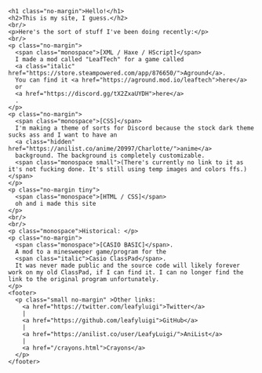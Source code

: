 <html>
  <head>
    <title>LeafyLuigi's site</title>
    <link rel="stylesheet" href="style.css">
  </head>
  <body>

    <h1 class="no-margin">Hello!</h1>
    <h2>This is my site, I guess.</h2>
    <br/>
    <p>Here's the sort of stuff I've been doing recently:</p>
    <br/>
    <p class="no-margin">
      <span class="monospace">[XML / Haxe / HScript]</span>
      I made a mod called "LeafTech" for a game called
      <a class="italic" href="https://store.steampowered.com/app/876650/">Aground</a>.
      You can find it <a href="https://aground.mod.io/leaftech">here</a>
      or
      <a href="https://discord.gg/tX2ZxaUYDH">here</a>
      .
    </p>
    <p class="no-margin">
      <span class="monospace">[CSS]</span>
      I'm making a theme of sorts for Discord because the stock dark theme sucks ass and I want to have an
      <a class="hidden" href="https://anilist.co/anime/20997/Charlotte/">anime</a>
      background. The background is completely customizable.
      <span class="monospace small">(There's currently no link to it as it's not fucking done. It's still using temp images and colors ffs.)</span>
    </p>
    <p class="no-margin tiny">
      <span class="monospace">[HTML / CSS]</span>
      oh and i made this site
    </p>
    <br/>
    <br/>
    <p class="monospace">Historical: </p>
    <p class="no-margin">
      <span class="monospace">[CASIO BASIC]</span>.
      A mod to a minesweeper game/program for the
      <span class="italic">Casio ClassPad</span>.
      It was never made public and the source code will likely forever work on my old ClassPad, if I can find it. I can no longer find the link to the original program unfortunately.
    </p>
    <footer>
      <p class="small no-margin" >Other links:
        <a href="https://twitter.com/leafyluigi">Twitter</a>
        |
        <a href="https://github.com/leafyluigi">GitHub</a>
        |
        <a href="https://anilist.co/user/LeafyLuigi/">AniList</a>
        |
        <a href="/crayons.html">Crayons</a>
      </p>
    </footer>

  </body>
</html>
